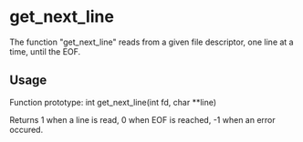 # get_next_line
The function "get_next_line" reads from a given file descriptor, one line at a time, until the EOF.

## Usage
Function prototype: int    get_next_line(int fd, char **line)

Returns 1 when a line is read, 0 when EOF is reached, -1 when an error occured.
